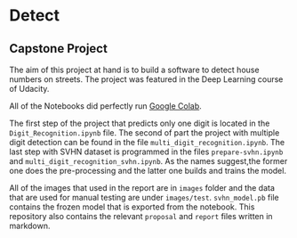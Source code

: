 # Detect

## Capstone Project

The aim of this project at hand is to build a software to detect house numbers on streets. The project was featured in the Deep Learning course of Udacity.

All of the Notebooks did perfectly run [Google Colab](<https://colab.research.google.com/>).

The first step of the project that predicts only one digit is located in the `Digit_Recognition.ipynb` file. The second of part the project with multiple digit detection can be found in the file `multi_digit_recognition.ipynb`. The last step with SVHN dataset is programmed in the files `prepare-svhn.ipynb` and `multi_digit_recognition_svhn.ipynb`. As the names suggest,the former one does the pre-processing and the latter one builds and trains the model.

All of the images that used in the report are in `images` folder and the data that are used for manual testing are under `images/test`. `svhn_model.pb` file contains the frozen model that is exported from the notebook. This repository also contains the relevant `proposal` and `report` files written in markdown.